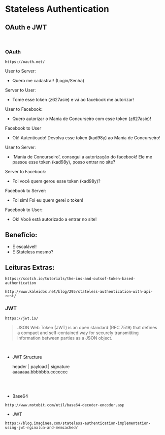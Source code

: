 # Stateless Authentication

## __OAuth__ e __JWT__

<br>

### OAuth
   
```
https://oauth.net/
```

User to Server:

- Quero me cadastrar!
(Login/Senha)

Server to User:
- Tome esse token
(z627asie) e vá ao
facebook me autorizar!

User to Facebook:
- Quero autorizar o Mania de
Concurseiro com esse
token (z627asie)!

Facebook to User
- Ok! Autenticado! Devolva esse token (kad98y) ao Mania de Concurseiro!

User to Server:
- 'Mania de Concurseiro', consegui a autorização do facebook! Ele me passou esse token (kad98y), posso entrar no site?

Server to Facebook:
- Foi você quem gerou esse token (kad98y)?

Facebook to Server:
- Foi sim! Foi eu quem gerei o token!

Facebook to User:
- Ok! Você está autorizado a entrar no site!

## Benefício:
- É escalável!
- É Stateless mesmo?

## Leituras Extras:

```
https://scotch.io/tutorials/the-ins-and-outsof-token-based-authentication
```
```
http://www.kaleidos.net/blog/295/stateless-authentication-with-api-rest/
```

### JWT
   
```
https://jwt.io/
```

> JSON Web Token (JWT) is an open standard (RFC 7519) that defines a compact and self-contained way for securely transmitting information between parties as a JSON object.

<br>

- JWT Structure

    header | payload | signature
    <br>
    aaaaaaa.bbbbbbb.ccccccc
<br>
<br>

- Base64

```
http://www.motobit.com/util/base64-decoder-encoder.asp
```

- JWT
```
https://blog.imaginea.com/stateless-authentication-implementation-using-jwt-nginxlua-and-memcached/
```